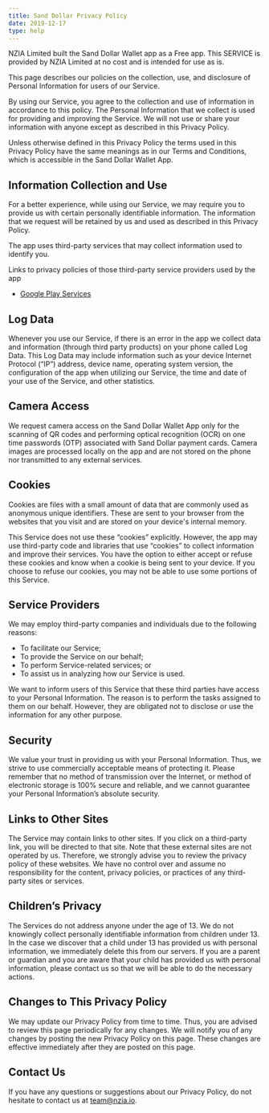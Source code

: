 ```yaml
---
title: Sand Dollar Privacy Policy
date: 2019-12-17
type: help
---
```


NZIA Limited built the Sand Dollar Wallet app as a Free app. This SERVICE is provided by NZIA Limited at no cost and is intended for use as is.

This page describes our policies on the collection, use, and disclosure of Personal Information for users of our Service. 

By using our Service, you agree to the collection and use of information in accordance to this policy. The Personal Information that we collect is used for providing and improving the Service. We will not use or share your information with anyone except as described in this Privacy Policy.

Unless otherwise defined in this Privacy Policy the terms used in this Privacy Policy have the same meanings as in our Terms and Conditions, which is accessible in the Sand Dollar Wallet App.

## Information Collection and Use

For a better experience, while using our Service, we may require you to provide us with certain personally identifiable information. The information that we request will be retained by us and used as described in this Privacy Policy.

The app uses third-party services that may collect information used to identify you.

Links to privacy policies of those third-party service providers used by the app

- [Google Play Services](https://www.google.com/policies/privacy/)

## Log Data

Whenever you use our Service, if there is an error in the app we collect data and information (through third party products) on your phone called Log Data. This Log Data may include information such as your device Internet Protocol (“IP”) address, device name, operating system version, the configuration of the app when utilizing our Service, the time and date of your use of the Service, and other statistics.

## Camera Access

We request camera access on the Sand Dollar Wallet App only for the scanning of QR codes and performing optical recognition (OCR) on one time passwords (OTP) associated with Sand Dollar payment cards. Camera images are processed locally on the app and are not stored on the phone nor transmitted to any external services.

## Cookies

Cookies are files with a small amount of data that are commonly used as anonymous unique identifiers. These are sent to your browser from the websites that you visit and are stored on your device's internal memory.

This Service does not use these “cookies” explicitly. However, the app may use third-party code and libraries that use “cookies” to collect information and improve their services. You have the option to either accept or refuse these cookies and know when a cookie is being sent to your device. If you choose to refuse our cookies, you may not be able to use some portions of this Service.

## Service Providers

We may employ third-party companies and individuals due to the following reasons:

- To facilitate our Service;
- To provide the Service on our behalf;
- To perform Service-related services; or
- To assist us in analyzing how our Service is used.

We want to inform users of this Service that these third parties have access to your Personal Information. The reason is to perform the tasks assigned to them on our behalf. However, they are obligated not to disclose or use the information for any other purpose.

## Security

We value your trust in providing us with your Personal Information. Thus, we strive to use commercially acceptable means of protecting it. Please remember that no method of transmission over the Internet, or method of electronic storage is 100% secure and reliable, and we cannot guarantee your Personal Information’s absolute security.

## Links to Other Sites

The Service may contain links to other sites. If you click on a third-party link, you will be directed to that site. Note that these external sites are not operated by us. Therefore, we strongly advise you to review the privacy policy of these websites. We have no control over and assume no responsibility for the content, privacy policies, or practices of any third-party sites or services.

## Children’s Privacy

The Services do not address anyone under the age of 13. We do not knowingly collect personally identifiable information from children under 13. In the case we discover that a child under 13 has provided us with personal information, we immediately delete this from our servers. If you are a parent or guardian and you are aware that your child has provided us with personal information, please contact us so that we will be able to do the necessary actions.

## Changes to This Privacy Policy

We may update our Privacy Policy from time to time. Thus, you are advised to review this page periodically for any changes. We will notify you of any changes by posting the new Privacy Policy on this page. These changes are effective immediately after they are posted on this page.

## Contact Us

If you have any questions or suggestions about our Privacy Policy, do not hesitate to contact us at [team@nzia.io](mailto:team@nzia.io).
